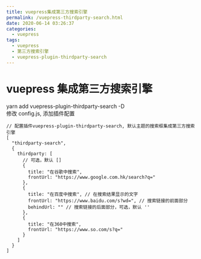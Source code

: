 ```yaml
---
title: vuepress集成第三方搜索引擎
permalink: /vuepress-thirdparty-search.html
date: 2020-06-14 03:26:37
categories:
  - vuepress
tags:
  - vuepress
  - 第三方搜索引擎
  - vuepress-plugin-thirdparty-search
---
```


# vuepress 集成第三方搜索引擎

yarn add vuepress-plugin-thirdparty-search -D  
修改 config.js, 添加插件配置

```
// 配置插件vuepress-plugin-thirdparty-search, 默认主题的搜索框集成第三方搜索引擎
[
  "thirdparty-search",
  {
    thirdparty: [
      // 可选，默认 []
      {
        title: "在谷歌中搜索",
        frontUrl: "https://www.google.com.hk/search?q="
      },
      {
        title: "在百度中搜索", // 在搜索结果显示的文字
        frontUrl: "https://www.baidu.com/s?wd=", // 搜索链接的前面部分
        behindUrl: "" // 搜索链接的后面部分，可选，默认 ''
      },
      {
        title: "在360中搜索",
        frontUrl: "https://www.so.com/s?q="
      }
    ]
  }
]
```

